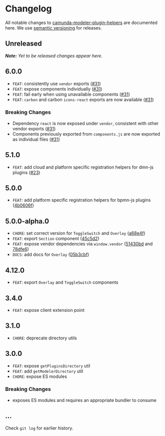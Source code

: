 # Changelog

All notable changes to [camunda-modeler-plugin-helpers](https://github.com/camunda/camunda-modeler-plugin-helpers) are documented here. We use [semantic versioning](http://semver.org/) for releases.

## Unreleased

___Note:__ Yet to be released changes appear here._

## 6.0.0

* `FEAT`: consistently use `vendor` exports ([#31](https://github.com/camunda/camunda-modeler-plugin-helpers/pull/31))
* `FEAT`: expose components individually ([#31](https://github.com/camunda/camunda-modeler-plugin-helpers/pull/31))
* `FEAT`: fail early when using unavailable components ([#31](https://github.com/camunda/camunda-modeler-plugin-helpers/pull/31))
* `FEAT`: `carbon` and carbon `icons-react` exports are now available ([#31](https://github.com/camunda/camunda-modeler-plugin-helpers/pull/31))

### Breaking Changes

* Dependency `react` is now exposed under `vendor`, consistent with other vendor exports ([#31](https://github.com/camunda/camunda-modeler-plugin-helpers/pull/31))
* Components previously exported from `components.js` are now exported as individual files ([#31](https://github.com/camunda/camunda-modeler-plugin-helpers/pull/31))

## 5.1.0

* `FEAT`: add cloud and platform specific registration helpers for dmn-js plugins ([#23](https://github.com/camunda/camunda-modeler-plugin-helpers/issues/23))

## 5.0.0

* `FEAT`: add platform specific registration helpers for bpmn-js plugins ([4b0606f](https://github.com/camunda/camunda-modeler-plugin-helpers/commit/4b0606fd2eae41600a6395224b3ca395a09614c6))

## 5.0.0-alpha.0

* `CHORE`: set correct version for `ToggleSwitch` and `Overlay` ([a68e4f](https://github.com/camunda/camunda-modeler-plugin-helpers/commit/a68e4f6d7f8c2855f869aa78132d1bc0446d1053))
* `FEAT`: export `Section` component ([45c5d2](https://github.com/camunda/camunda-modeler-plugin-helpers/commit/45c5d2478579c5aa8b00c89f9e1377f59348901b))
* `FEAT`: expose vendor dependencies via `window.vendor` ([51430bd](https://github.com/camunda/camunda-modeler-plugin-helpers/commit/51430bdf147fd894440ab33e829f0a9f136e302b) and [78dfe6](https://github.com/camunda/camunda-modeler-plugin-helpers/commit/78dfe6b0f790c1bf1f7dbca0dae9d7daa3e82ad6))
* `DOCS`: add docs for `Overlay` ([05b3cbf](https://github.com/camunda/camunda-modeler-plugin-helpers/commit/05b3cbf4e15c6603d0e231e75818a99f5b429834))

## 4.12.0

* `FEAT`: export `Overlay` and `ToggleSwitch` components

## 3.4.0

* `FEAT`: expose client extension point

## 3.1.0

* `CHORE`: deprecate directory utils

## 3.0.0

* `FEAT`: expose `getPluginsDirectory` util
* `FEAT`: add `getModelerDirectory` util
* `CHORE`: expose ES modules

### Breaking Changes

* exposes ES modules and requires an appropriate bundler to consume

## ...

Check `git log` for earlier history.
